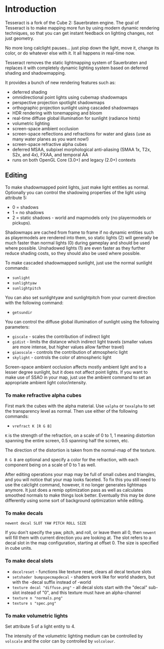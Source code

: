 # Introduction

Tesseract is a fork of the Cube 2: Sauerbraten engine. The goal of Tesseract
is to make mapping more fun by using modern dynamic rendering techniques, so
that you can get instant feedback on lighting changes, not just geometry.

No more long calclight pauses... just plop down the light, move it, change its
color, or do whatever else with it. It all happens in real-time now.

Tesseract removes the static lightmapping system of Sauerbraten and replaces
it with completely dynamic lighting system based on deferred shading and
shadowmapping.

It provides a bunch of new rendering features such as:

* deferred shading
* omnidirectional point lights using cubemap shadowmaps
* perspective projection spotlight shadowmaps
* orthographic projection sunlight using cascaded shadowmaps
* HDR rendering with tonemapping and bloom
* real-time diffuse global illumination for sunlight (radiance hints)
* volumetric lighting
* screen-space ambient occlusion
* screen-space reflections and refractions for water and glass (use as many water planes as you want now!)
* screen-space refractive alpha cubes
* deferred MSAA, subpixel morphological anti-aliasing (SMAA 1x, T2x, S2x, and 4x), FXAA, and temporal AA
* runs on both OpenGL Core (3.0+) and legacy (2.0+) contexts

## Editing

To make shadowmapped point lights, just make light entities as normal.
Optionally you can control the shadowing properties of the light using
attribute 5:
* 0 = shadows
* 1 = no shadows
* 2 = static shadows - world and mapmodels only (no playermodels or pickups).

Shadowmaps are cached from frame to frame if no dynamic entities such as
playermodels are rendered into them, so static lights (2) will generally be
much faster than normal lights (0) during gameplay and should be used where
possible. Unshadowed lights (1) are even faster as they further reduce shading
costs, so they should also be used where possible.

To make cascaded shadowmapped sunlight, just use the normal sunlight commands:
* `sunlight`
* `sunlightyaw`
* `sunlightpitch`

You can also set sunlightyaw and sunlightpitch from your current direction with
the following command:
* `getsundir`

You can control the diffuse global illumination of sunlight using the
following parameters:
* `giscale` - scales the contribution of indirect light
* `gidist` - limits the distance which indirect light travels (smaller values are more intense, but higher values allow farther travel)
* `giaoscale` - controls the contribution of atmospheric light
* `skylight` - controls the color of atmospheric light

Screen-space ambient occlusion affects mostly ambient light and to a lesser
degree sunlight, but it does not affect point lights. If you want to make use
of SSAO in your map, just use the ambient command to set an appropriate
ambient light color/intensity.

### To make refractive alpha cubes

First mark the cubes with the alpha material. Use `valpha` or `texalpha` to
set the transparency level as normal. Then use either of the following commands:
* `vrefract K [R G B]`

`K` is the strength of the refraction, on a scale of 0 to 1, 1 meaning
distortion spanning the entire screen, 0.5 spanning half the screen, etc.

The direction of the distortion is taken from the normal-map of the texture.

`R G B` are optional and specify a color for the refraction, with each
component being on a scale of 0 to 1 as well.

After editing operations your map may be full of small cubes and triangles,
and you will notice that your map looks faceted. To fix this you still need to
use the calclight command, however, it no longer generates lightmaps anymore.
It just does a remip optimization pass as well as calculates smoothed normals
to make things look better. Eventually this may be done differently using some
sort of background optimization while editing.

### To make decals

`newent decal SLOT YAW PITCH ROLL SIZE`

If you don't specify the yaw, pitch, and roll, or leave them all 0, then
`newent` will fill them with current direction you are looking at. The slot
refers to a decal slot in the map configuration, starting at offset 0. The
size is specified in cube units.

### To make decal slots

* `decelreset` - functions like texture reset, clears all decal texture slots
* `setshader bumpspecmapdecal` - shaders work like for world shaders, but with the -decal suffix instead of -world
* `texture decal "diffuse.png"` - all decal slots start with the "decal" sub-slot instead of "0", and this texture must have an alpha-channel
* `texture n "normals.png"`
* `texture s "spec.png"`

### To make volumetric lights

Set attribute 5 of a light entity to 4.

The intensity of the volumetric lighting medium can be controlled by
`volscale` and the color can by controlled by `volcolour`.


